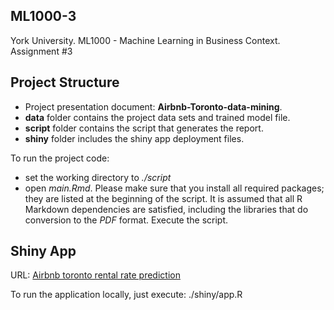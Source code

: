 ## ML1000-3
York University. ML1000 - Machine Learning in Business Context. Assignment #3 

## Project Structure

* Project presentation document: **Airbnb-Toronto-data-mining**.  
* **data** folder contains the project data sets and trained model file. 
* **script** folder contains the script that generates the report.
* **shiny** folder includes the shiny app deployment files.

To run the project code:

* set the working directory to *./script*
* open *main.Rmd*. Please make sure that you install all required packages; they are listed at the beginning of the script. It is assumed that all R Markdown dependencies are satisfied, including the libraries that do conversion to the *PDF* format. Execute the script.


## Shiny App

URL: [Airbnb toronto rental rate prediction](https://li-ketao.shinyapps.io/ML1000-3/)

To run the application locally, just execute:
./shiny/app.R
